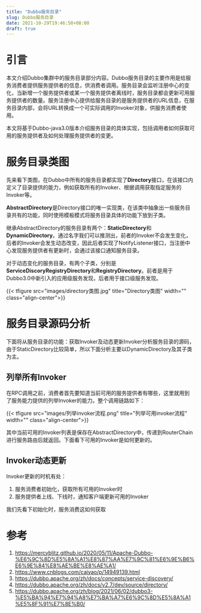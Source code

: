 ```yaml
---
title: "Dubbo服务目录"
slug: Dubbo服务目录
date: 2021-10-29T19:46:58+08:00
draft: true
---
```


<!--more-->

# 引言

本文介绍Dubbo集群中的服务目录部分内容。Dubbo服务目录的主要作用是给服务消费者提供服务提供者的信息，供消费者调用。服务目录会监听注册中心的变化，当新增一个服务提供者或某一个服务提供者离线时，服务目录都会更新可用服务提供者的数量。服务注册中心提供给服务目录的是服务提供者的URL信息，在服务目录内部，会将URL转换成一个可实际调用的Invoker对象，供服务消费者使用。

本文将基于Dubbo-java3.0版本介绍服务目录的具体实现，包括调用者如何获取可用的服务提供者及如何处理服务提供者的变更。

# 服务目录类图

先来看下类图，在Dubbo中所有的服务目录都实现了**Directory**接口，在该接口内定义了目录提供的能力，例如获取所有的Invoker、根据调用获取指定服务的Invoker等。

**AbstractDirectory**是Directory接口的唯一实现类，在该类中抽象出一些服务目录共有的功能，同时使用模板模式将服务目录具体的功能下放到子类。

继承AbstractDirectory的服务目录有两个：**StaticDirectory**和**DynamicDirectory**。通过名字我们可以推测出，前者的Invoker不会发生变化，后者的Invoker会发生动态改变，因此后者实现了NotifyListener接口，当注册中心发现服务提供者有更新时，会通过该接口通知服务目录。

对于动态变化的服务目录，有两个子类，分别是**ServiceDiscoryRegistryDirectory**和**RegistryDirectory**。前者是用于Dubbo3.0中新引入的应用级服务发现，后者用于接口级服务发现。

{{< tfigure src="images/directory类图.jpg" title="Directory类图" width="" class="align-center">}}

# 服务目录源码分析

下面将从服务目录的功能：获取Invoker及动态更新Invoker分析服务目录的源码，由于StaticDirectory比较简单，所以下面分析主要以DynamicDirectory及其子类为主。

## 列举所有Invoker

在RPC调用之前，消费者首先要知道当前可用的服务提供者有哪些，这里就用到了服务能力提供的列举Invoker的能力。整个调用链路如下：

{{< tfigure src="images/列举invoker流程.png" title="列举可用invoker流程" width="" class="align-center">}}

其中当前可用的Invoker列表是保存在AbstractDirectory中，传递到RouterChain进行服务路由后就返回。下面看下可用的Invoker是如何更新的。

## Invoker动态更新

Invoker更新的时机有处：

1. 服务消费者初始化，获取所有可用的Invoker时
2. 服务提供者上线、下线时，通知客户端更新可用的Invoker

我们先看下初始化时，服务消费这如何获取

# 参考

1. https://mercyblitz.github.io/2020/05/11/Apache-Dubbo-%E6%9C%8D%E5%8A%A1%E8%87%AA%E7%9C%81%E6%9E%B6%E6%9E%84%E8%AE%BE%E8%AE%A1/
2. https://www.cnblogs.com/caiyao/p/14949139.html
3. https://dubbo.apache.org/zh/docs/concepts/service-discovery/
4. https://dubbo.apache.org/zh/docs/v2.7/dev/source/directory/
5. https://dubbo.apache.org/zh/blog/2021/06/02/dubbo3-%E5%BA%94%E7%94%A8%E7%BA%A7%E6%9C%8D%E5%8A%A1%E5%8F%91%E7%8E%B0/